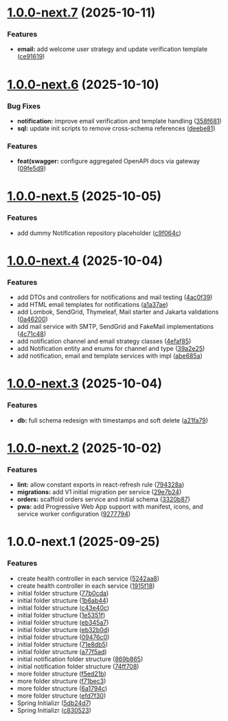 # [1.0.0-next.7](https://github.com/405392-Manca-Wysocki-Elias-Lautaro/ticketera/compare/frontend-v1.0.0-next.6...frontend-v1.0.0-next.7) (2025-10-11)


### Features

* **email:** add welcome user strategy and update verification template ([ce91619](https://github.com/405392-Manca-Wysocki-Elias-Lautaro/ticketera/commit/ce916196c81aa68dd3b323a4be9f910a387a588c))

# [1.0.0-next.6](https://github.com/405392-Manca-Wysocki-Elias-Lautaro/ticketera/compare/frontend-v1.0.0-next.5...frontend-v1.0.0-next.6) (2025-10-10)


### Bug Fixes

* **notification:** improve email verification and template handling ([358f681](https://github.com/405392-Manca-Wysocki-Elias-Lautaro/ticketera/commit/358f681957f6a0f67b5a510ab46c45f22acd7c7a))
* **sql:** update init scripts to remove cross-schema references ([deebe81](https://github.com/405392-Manca-Wysocki-Elias-Lautaro/ticketera/commit/deebe81a8c048783fd82fa2f4b4967c3ad6ed1ac))


### Features

* **feat(swagger:** configure aggregated OpenAPI docs via gateway ([09fe5d9](https://github.com/405392-Manca-Wysocki-Elias-Lautaro/ticketera/commit/09fe5d9db9947a73d1976cc0fe4764f6d7a9b2a4))

# [1.0.0-next.5](https://github.com/405392-Manca-Wysocki-Elias-Lautaro/ticketera/compare/frontend-v1.0.0-next.4...frontend-v1.0.0-next.5) (2025-10-05)


### Features

* add dummy Notification repository placeholder ([c9f064c](https://github.com/405392-Manca-Wysocki-Elias-Lautaro/ticketera/commit/c9f064c1a38e4268a4187ff4326c69c95862c069))

# [1.0.0-next.4](https://github.com/405392-Manca-Wysocki-Elias-Lautaro/ticketera/compare/frontend-v1.0.0-next.3...frontend-v1.0.0-next.4) (2025-10-04)


### Features

* add DTOs and controllers for notifications and mail testing ([4ac0f39](https://github.com/405392-Manca-Wysocki-Elias-Lautaro/ticketera/commit/4ac0f3953b50bc891f5b067ea0bd09784565a421))
* add HTML email templates for notifications ([a1a37ae](https://github.com/405392-Manca-Wysocki-Elias-Lautaro/ticketera/commit/a1a37ae5c164492ea2b6c8fb182b0da2a5076242))
* add Lombok, SendGrid, Thymeleaf, Mail starter and Jakarta validations ([0a46200](https://github.com/405392-Manca-Wysocki-Elias-Lautaro/ticketera/commit/0a46200fc60407b6c1958d22527715d046db1c92))
* add mail service with SMTP, SendGrid and FakeMail implementations ([4c71c48](https://github.com/405392-Manca-Wysocki-Elias-Lautaro/ticketera/commit/4c71c4886ba5c6f578eab97016efdc830b9b458f))
* add notification channel and email strategy classes ([4efaf85](https://github.com/405392-Manca-Wysocki-Elias-Lautaro/ticketera/commit/4efaf85c84efb7d06d6051b153880eb903a9252a))
* add Notification entity and enums for channel and type ([39a2e25](https://github.com/405392-Manca-Wysocki-Elias-Lautaro/ticketera/commit/39a2e259a53c5860146abb548860597036420b93))
* add notification, email and template services with impl ([abe685a](https://github.com/405392-Manca-Wysocki-Elias-Lautaro/ticketera/commit/abe685a54d4847d2ad92e94efcfb488a6b1ea301))

# [1.0.0-next.3](https://github.com/405392-Manca-Wysocki-Elias-Lautaro/ticketera/compare/frontend-v1.0.0-next.2...frontend-v1.0.0-next.3) (2025-10-04)


### Features

* **db:** full schema redesign with timestamps and soft delete ([a21fa79](https://github.com/405392-Manca-Wysocki-Elias-Lautaro/ticketera/commit/a21fa79a5be807ba78a27a9788b71971608c9697))

# [1.0.0-next.2](https://github.com/405392-Manca-Wysocki-Elias-Lautaro/ticketera/compare/frontend-v1.0.0-next.1...frontend-v1.0.0-next.2) (2025-10-02)


### Features

* **lint:** allow constant exports in react-refresh rule ([794328a](https://github.com/405392-Manca-Wysocki-Elias-Lautaro/ticketera/commit/794328acccf8c695ef8106182c03d154c7c74cbb))
* **migrations:** add V1 initial migration per service ([29e7b24](https://github.com/405392-Manca-Wysocki-Elias-Lautaro/ticketera/commit/29e7b24b7c431ba67b0fa8273ef5f5f053366659))
* **orders:** scaffold orders service and initial schema ([3320b87](https://github.com/405392-Manca-Wysocki-Elias-Lautaro/ticketera/commit/3320b879154de19755d10e2cfc2717f637f9dcca))
* **pwa:** add Progressive Web App support with manifest, icons, and service worker configuration ([9277794](https://github.com/405392-Manca-Wysocki-Elias-Lautaro/ticketera/commit/9277794c05cf239c039c219e5f9d8e54c5366aaa))

# 1.0.0-next.1 (2025-09-25)


### Features

* create health controller in each service ([5242aa8](https://github.com/405392-Manca-Wysocki-Elias-Lautaro/ticketera/commit/5242aa84c2acd4e08cc626e18850151eb496d694))
* create health controller in each service ([1915f18](https://github.com/405392-Manca-Wysocki-Elias-Lautaro/ticketera/commit/1915f18d100d4c059a2f79cb0d8ead7aad19177e))
* initial folder structure ([77b0cda](https://github.com/405392-Manca-Wysocki-Elias-Lautaro/ticketera/commit/77b0cda5bd0bfeb7f684bdc382377dac8c8ffca5))
* initial folder structure ([1b6ab44](https://github.com/405392-Manca-Wysocki-Elias-Lautaro/ticketera/commit/1b6ab44ed18c104ab9d68c5993a02007bfcbad20))
* initial folder structure ([c43e40c](https://github.com/405392-Manca-Wysocki-Elias-Lautaro/ticketera/commit/c43e40ca1a82fe5a6b73caa20e6a5ce6bf6ea1ce))
* initial folder structure ([1e5351f](https://github.com/405392-Manca-Wysocki-Elias-Lautaro/ticketera/commit/1e5351febef8368dd87b3b38b506da117d933849))
* initial folder structure ([eb345a7](https://github.com/405392-Manca-Wysocki-Elias-Lautaro/ticketera/commit/eb345a71038110755d0efb845f1c63086e554fbe))
* initial folder structure ([eb32b0d](https://github.com/405392-Manca-Wysocki-Elias-Lautaro/ticketera/commit/eb32b0ddf503dc429b2bc589d5c5c628a4d41794))
* initial folder structure ([09476c0](https://github.com/405392-Manca-Wysocki-Elias-Lautaro/ticketera/commit/09476c064885806721f767d7b86b14120110ab55))
* initial folder structure ([71e8db5](https://github.com/405392-Manca-Wysocki-Elias-Lautaro/ticketera/commit/71e8db594a25af3ba0671aacf5a10b80523e8ad8))
* initial folder structure ([a77f5ad](https://github.com/405392-Manca-Wysocki-Elias-Lautaro/ticketera/commit/a77f5ad414aa1eada44588e2bcb20e1a703ffdfd))
* initial notification folder structure ([869b865](https://github.com/405392-Manca-Wysocki-Elias-Lautaro/ticketera/commit/869b8659ffff2239190481aba3c3c7fc37eae580))
* initial notification folder structure ([74ff708](https://github.com/405392-Manca-Wysocki-Elias-Lautaro/ticketera/commit/74ff708eacaef52c8a819630c5b7be5847cef5c3))
* more folder structure ([f5ed21b](https://github.com/405392-Manca-Wysocki-Elias-Lautaro/ticketera/commit/f5ed21b0b3da90cba5d11843ee7c81c089b3108e))
* more folder structure ([f71bec3](https://github.com/405392-Manca-Wysocki-Elias-Lautaro/ticketera/commit/f71bec39f1774f479d3cfd3c5c504c058b4864cb))
* more folder structure ([6a1794c](https://github.com/405392-Manca-Wysocki-Elias-Lautaro/ticketera/commit/6a1794c711432c83fd2c915a9d788cf9f81fe940))
* more folder structure ([efd7f30](https://github.com/405392-Manca-Wysocki-Elias-Lautaro/ticketera/commit/efd7f3032abe5433e0ec38ad4fe997bd4aa4e6a5))
* Spring Initializr ([5db24d7](https://github.com/405392-Manca-Wysocki-Elias-Lautaro/ticketera/commit/5db24d70692e3e8cd9c675ed859e4ddf11eb0b86))
* Spring Initializr ([c830523](https://github.com/405392-Manca-Wysocki-Elias-Lautaro/ticketera/commit/c83052399e37390cfc0e19617215479af263351d))
